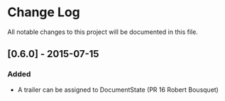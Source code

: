 # Change Log
All notable changes to this project will be documented in this file.

## [0.6.0] - 2015-07-15
### Added
- A trailer can be assigned to DocumentState (PR 16 Robert Bousquet)

